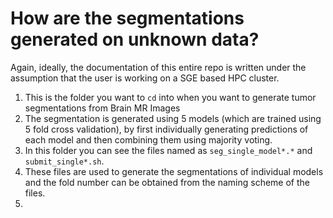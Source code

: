 # How are the segmentations generated on unknown data?
Again, ideally, the documentation of this entire repo is written under the assumption that the user is working on a SGE based HPC cluster.
1. This is the folder you want to `cd` into when you want to generate tumor segmentations from Brain MR Images
2. The segmentation is generated using 5 models (which are trained using 5 fold cross validation), by first individually generating predictions of each model and then combining them using majority voting.
3. In this folder you can see the files named as `seg_single_model*.*` and `submit_single*.sh`.
4. These files are used to generate the segmentations of individual models and the fold number can be obtained from the naming scheme of the files. 
5. 